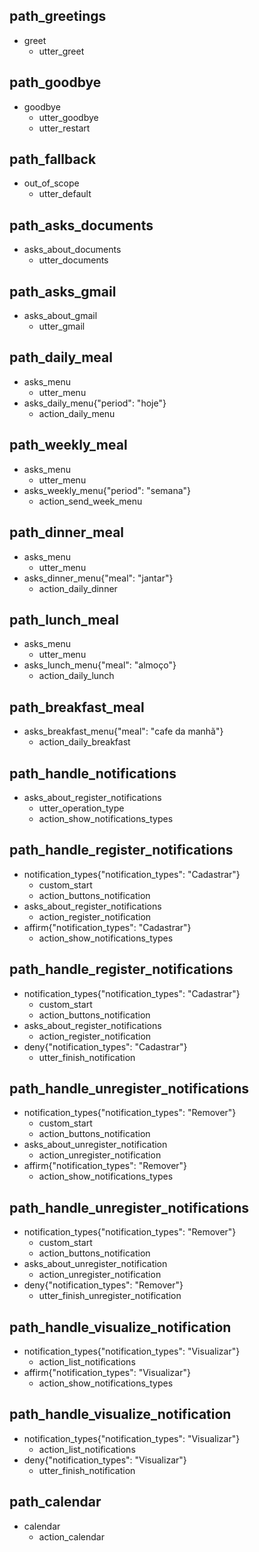 ## path_greetings
* greet
  - utter_greet

## path_goodbye
* goodbye
  - utter_goodbye
  - utter_restart

## path_fallback
* out_of_scope
  - utter_default

## path_asks_documents
* asks_about_documents
  - utter_documents

## path_asks_gmail
* asks_about_gmail
  - utter_gmail

## path_daily_meal
* asks_menu
  - utter_menu
* asks_daily_menu{"period": "hoje"}
  - action_daily_menu

## path_weekly_meal
* asks_menu
  - utter_menu
* asks_weekly_menu{"period": "semana"}
  - action_send_week_menu

## path_dinner_meal
* asks_menu
  - utter_menu
* asks_dinner_menu{"meal": "jantar"}
  - action_daily_dinner

## path_lunch_meal
* asks_menu
  - utter_menu
* asks_lunch_menu{"meal": "almoço"}
  - action_daily_lunch

## path_breakfast_meal
* asks_breakfast_menu{"meal": "cafe da manhã"}
  - action_daily_breakfast

## path_handle_notifications
* asks_about_register_notifications
  - utter_operation_type
  - action_show_notifications_types

## path_handle_register_notifications
* notification_types{"notification_types": "Cadastrar"}
  - custom_start
  - action_buttons_notification
* asks_about_register_notifications
  - action_register_notification
* affirm{"notification_types": "Cadastrar"}
  - action_show_notifications_types

## path_handle_register_notifications
* notification_types{"notification_types": "Cadastrar"}
  - custom_start
  - action_buttons_notification
* asks_about_register_notifications
  - action_register_notification
* deny{"notification_types": "Cadastrar"}
  - utter_finish_notification

## path_handle_unregister_notifications
* notification_types{"notification_types": "Remover"}
  - custom_start
  - action_buttons_notification
* asks_about_unregister_notification
  - action_unregister_notification
* affirm{"notification_types": "Remover"}
  - action_show_notifications_types

## path_handle_unregister_notifications
* notification_types{"notification_types": "Remover"}
  - custom_start
  - action_buttons_notification
* asks_about_unregister_notification
  - action_unregister_notification
* deny{"notification_types": "Remover"}
  - utter_finish_unregister_notification

## path_handle_visualize_notification
* notification_types{"notification_types": "Visualizar"}
  - action_list_notifications
* affirm{"notification_types": "Visualizar"}
  - action_show_notifications_types

## path_handle_visualize_notification
* notification_types{"notification_types": "Visualizar"}
  - action_list_notifications
* deny{"notification_types": "Visualizar"}
  - utter_finish_notification

## path_calendar
* calendar
  - action_calendar
